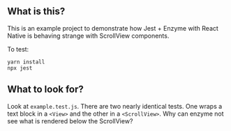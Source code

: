 ## What is this?

This is an example project to demonstrate how Jest + Enzyme with React Native is 
behaving strange with ScrollView components.

To test:

    yarn install
    npx jest

## What to look for?

Look at `example.test.js`.  There are two nearly identical tests.  One wraps
a text block in a `<View>` and the other in a `<ScrollView>`.  Why can enzyme
not see what is rendered below the ScrollView?
